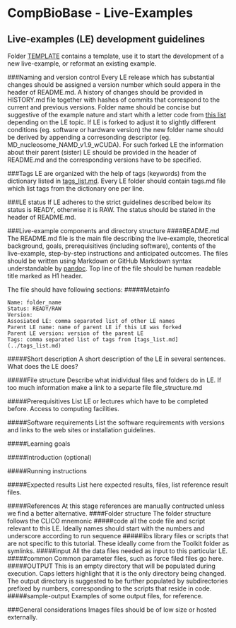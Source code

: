 CompBioBase - Live-Examples
===========
Live-examples (LE) development guidelines
-----
Folder [TEMPLATE](TEMPLATE/) contains a template, use it to start the development of a new live-example, or reformat an existing example.

###Naming and version control
Every LE release which has substantial changes should be assigned a version number which sould appera in the header of README.md. A history of changes should be provided in HISTORY.md file together with hashes of commits that correspond to the current and previous versions.
Folder name should be concise but suggestive of the example nature and start whith a letter code from [this list](../folder_codes.md) depending on the LE topic.
If LE is forked to adjust it to slightly different conditions (eg. software or hardware version) the new folder name should be derived by appending a corresonding descriptor (eg. MD_nucleosome_NAMD_v1.9_wCUDA). For such forked LE the information about their parent (sister) LE should be provided in the header of README.md and the corresponding versions have to be specified.

###Tags
LE are organized with the help of tags (keywords) from the dictionary listed in [tags_list.md](../tags_list.md). Every LE folder should contain tags.md file which list tags from the dictionary one per line.

###LE status
If LE adheres to the strict guidelines described below its status is READY, otherwise it is RAW. The status should be stated in the header of README.md.

###Live-example components and directory structure
####README.md
The README.md file is the main file describing the live-example, theoretical background, goals, prerequisitives (including software), contents of the live-example, step-by-step instructions and anticipated outcomes.
The files should be written using Markdown or GitHub Markdown syntax understandable by [pandoc](http://pandoc.org).
Top line of the file should be human readable title marked as H1 header.

The file should have following sections:
#####Metainfo
````
Name: folder_name
Status: READY/RAW
Version: 
Assosiated LE: comma separated list of other LE names
Parent LE name: name of parent LE if this LE was forked
Parent LE version: version of the parent LE
Tags: comma separated list of tags from [tags_list.md](../tags_list.md)
````
#####Short description
A short description of the LE in several sentences. What does the LE does?

#####File structure
Describe what inidividual files and folders do in LE. If too much information make a link to a separte file file_structure.md

#####Prerequisitives
List LE or lectures which have to be completed before. Access to computing facilities.

#####Software requirements
List the software requirements with versions and links to the web sites or installation guidelines.

#####Learning goals

#####Introduction (optional)

#####Running instructions

#####Expected results
List here expected results, files, list reference result files.

#####References
At this stage references are manually contructed unless we find a better alternative.
####Folder structure
The folder structure follows the CLICO mnemonic
#####code
all the code file and script relevant to this LE.
Ideally names should start with the numbers and underscore according to run sequence
#####libs
library files or scripts that are not specific to this tutorial.
These ideally come from the Toolkit folder as symlinks.
#####input
All the data files needed as input to this particular LE.
#####common
Common parameter files, such as force filed files go here.
#####OUTPUT
This is an empty directory that will be populated during execution.
Caps letters highlight that it is the only directory being changed.
The output directory is suggested to be further populated by subdirectories prefixed by numbers, corresponding to the scripts that reside in code.
#####sample-output
Examples of some output files, for reference.


###General considerations
Images files should be of low size or hosted externally.


